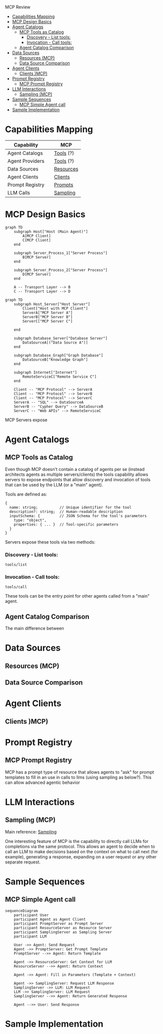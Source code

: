 MCP Review

- [Capabilities Mapping](#capabilities-mapping)
- [MCP Design Basics](#mcp-design-basics)
- [Agent Catalogs](#agent-catalogs)
  - [MCP Tools as Catalog](#mcp-tools-as-catalog)
    - [Discovery - List tools:](#discovery---list-tools)
    - [Invocation - Call tools:](#invocation---call-tools)
  - [Agent Catalog Comparison](#agent-catalog-comparison)
- [Data Sources](#data-sources)
  - [Resources (MCP)](#resources-mcp)
  - [Data Source Comparison](#data-source-comparison)
- [Agent Clients](#agent-clients)
  - [Clients )MCP)](#clients-mcp)
- [Prompt Registry](#prompt-registry)
  - [MCP Prompt Registry](#mcp-prompt-registry)
- [LLM Interactions](#llm-interactions)
  - [Sampling (MCP)](#sampling-mcp)
- [Sample Sequences](#sample-sequences)
  - [MCP Simple Agent call](#mcp-simple-agent-call)
- [Sample Implementation](#sample-implementation)


# Capabilities Mapping


| Capability      |     | MCP                                                                  |
| --------------- | --- | -------------------------------------------------------------------- |
| Agent Catalogs  |     | [Tools](https://modelcontextprotocol.io/docs/concepts/tools) (?)     |
| Agent Providers |     | [Tools](https://modelcontextprotocol.io/docs/concepts/tools) (?)     |
| Data Sources    |     | [Resources](https://modelcontextprotocol.io/docs/concepts/resources) |
| Agent Clients   |     | [Clients](https://modelcontextprotocol.io/clients)                   |
| Prompt Registry |     | [Prompts](https://modelcontextprotocol.io/docs/concepts/prompts)     |
| LLM Calls       |     | [Sampling](https://modelcontextprotocol.io/docs/concepts/sampling)   |




# MCP Design Basics

```mermaid
graph TD
    subgraph Host["Host (Main Agent)"]
        A[MCP Client]
        C[MCP Client]
    end

    subgraph Server_Process_1["Server Process"]
        B[MCP Server]
    end

    subgraph Server_Process_2["Server Process"]
        D[MCP Server]
    end

    A -- Transport Layer --> B
    C -- Transport Layer --> D
```

```mermaid
graph TD
    subgraph Host_Server["Host Server"]
        Client["Host with MCP Client"]
        ServerA["MCP Server A"]
        ServerB["MCP Server B"]
        ServerC["MCP Server C"]
        
    end

    subgraph Database_Server["Database Server"]
        DataSourceA[("Data Source A")]
    end

    subgraph Database_Graph["Graph Database"]
        DataSourceB["Knowledge Graph"]
    end

    subgraph Internet["Internet"]
        RemoteServiceC["Remote Service C"]
    end

    Client -- "MCP Protocol" --> ServerA
    Client -- "MCP Protocol" --> ServerB
    Client -- "MCP Protocol" --> ServerC
    ServerA -- "SQL" --> DataSourceA
    ServerB -- "Cypher Query" --> DataSourceB
    ServerC -- "Web APIs" --> RemoteServiceC

```

MCP Servers expose 

# Agent Catalogs


## MCP Tools as Catalog

Even though MCP doesn't contain a catalog of agents per se (instead architects agents as multiple servers/clients) the tools capability allows servers to expose endpoints that allow discovery and invocation of tools that can be used by the LLM (or a "main" agent).

Tools are defined as:

```
{
  name: string;          // Unique identifier for the tool
  description?: string;  // Human-readable description
  inputSchema: {         // JSON Schema for the tool's parameters
    type: "object",
    properties: { ... }  // Tool-specific parameters
  }
}
```

Servers expose these tools via two methods:

### Discovery - List tools:

```
tools/list
```

### Invocation - Call tools:

```
tools/call
```

These tools can be the entry point for other agents called from a "main" agent.

## Agent Catalog Comparison

The main difference between 

# Data Sources


## Resources (MCP)

## Data Source Comparison

# Agent Clients



## Clients )MCP)

# Prompt Registry

## MCP Prompt Registry

MCP has a prompt type of resource that allows agents to "ask" for prompt templates to fill in an use in calls to llms (using sampling as below?). This can allow advanced agentic behavior 

# LLM Interactions

## Sampling (MCP)

Main reference: [Sampling](https://modelcontextprotocol.io/docs/concepts/sampling)

One interesting feature of MCP is the capability to directly call LLMs for completions via the same protocol.
This allows an agent to decide when to call an LLM to make decisions based on the context on what to call next (for example), generating a response, expanding on a user request or any other separate request.

# Sample Sequences

## MCP Simple Agent call

```mermaid
sequenceDiagram
    participant User
    participant Agent as Agent Client
    participant PromptServer as Prompt Server
    participant ResourceServer as Resource Server
    participant SamplingServer as Sampling Server
    participant LLM

    User ->> Agent: Send Request
    Agent ->> PromptServer: Get Prompt Template
    PromptServer -->> Agent: Return Template

    Agent ->> ResourceServer: Get Context for LLM
    ResourceServer -->> Agent: Return Context

    Agent ->> Agent: Fill in Parameters (Template + Context)

    Agent ->> SamplingServer: Request LLM Response
    SamplingServer ->> LLM: LLM Request
    LLM ->> SamplingServer: LLM Request
    SamplingServer -->> Agent: Return Generated Response

    Agent -->> User: Send Response
```

# Sample Implementation

